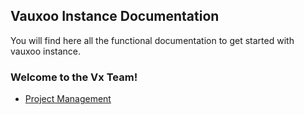 ## Vauxoo Instance Documentation

You will find here all the functional documentation to get started with vauxoo
instance.

### Welcome to the Vx Team!

- [Project Management](/project)
